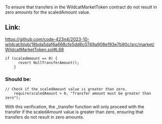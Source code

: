 To ensure that transfers in the WildcatMarketToken contract do not result in zero amounts for the scaledAmount value.

## Link:
https://github.com/code-423n4/2023-10-wildcat/blob/18bda5daf6a668cfe5dd6c0749a908e193e7b90c/src/market/WildcatMarketToken.sol#L68
```solidity
if (scaledAmount == 0) {
      revert NullTransferAmount();
    }
```

### Should be:
```solidity
// Check if the scaledAmount value is greater than zero.
    require(scaledAmount > 0, "Transfer amount must be greater than zero");
```

With this verification, the _transfer function will only proceed with the transfer if the scaledAmount value is greater than zero, ensuring that transfers do not result in zero amounts.